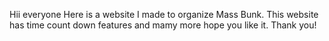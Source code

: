 Hii everyone 
Here is a website I made to organize Mass Bunk. This website has time count down features and mamy more 
hope you like it.
Thank you!
